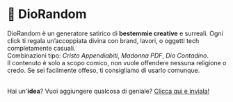 # 🤯 DioRandom

DioRandom è un generatore satirico di <b>bestemmie creative</b> e surreali.
Ogni click ti regala un’accoppiata divina con brand, lavori, o oggetti tech completamente casuali.<br>
Combinazioni tipo: <i>Cristo Appendiabiti</i>, <i>Madonna PDF</i>, <i>Dio Contadino</i>.<br>
Il contenuto è solo a scopo comico, non vuole offendere nessuna religione o credo.
Se sei facilmente offeso, ti consigliamo di usarlo comunque.<br><br>

Hai un'<b>idea</b>? Vuoi aggiungere qualcosa di geniale?
<a href="https://github.com/ChampyTech/DioRandom/issues" target="_blank">Clicca qui e inviala!</a><br><br>
